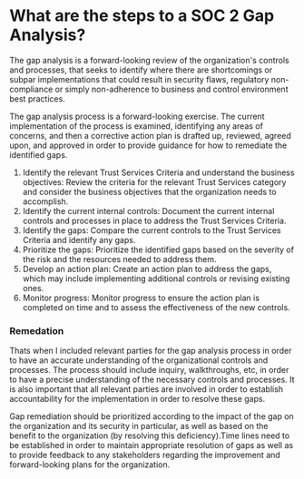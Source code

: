 # What are the steps to a SOC 2 Gap Analysis?

The gap analysis is a forward-looking review of the organization's controls and processes, that seeks to identify where there are shortcomings or subpar implementations that could result in security flaws, regulatory non-compliance or simply non-adherence to business and control environment best practices.

The gap analysis process is a forward-looking exercise. The current implementation of the process is examined, identifying any areas of concerns, and then a corrective action plan is drafted up, reviewed, agreed upon, and approved in order to provide guidance for how to remediate the identified gaps.

1. Identify the relevant Trust Services Criteria and understand the business objectives: Review the criteria for the relevant Trust Services category and consider the business objectives that the organization needs to accomplish.
2. Identify the current internal controls: Document the current internal controls and processes in place to address the Trust Services Criteria.
3. Identify the gaps: Compare the current controls to the Trust Services Criteria and identify any gaps.
4. Prioritize the gaps: Prioritize the identified gaps based on the severity of the risk and the resources needed to address them.
5. Develop an action plan: Create an action plan to address the gaps, which may include implementing additional controls or revising existing ones.
6. Monitor progress: Monitor progress to ensure the action plan is completed on time and to assess the effectiveness of the new controls.

### Remedation

Thats when I included relevant parties for the gap analysis process in order to have an accurate understanding of the organizational controls and processes. The process should include inquiry, walkthroughs, etc, in order to have a precise understanding of the necessary controls and processes. It is also important that all relevant parties are involved in order to establish accountability for the implementation in order to resolve these gaps.

Gap remediation should be prioritized according to the impact of the gap on the organization and its security in particular, as well as based on the benefit to the organization (by resolving this deficiency).Time lines need to be established in order to maintain appropriate resolution of gaps as well as to provide feedback to any stakeholders regarding the improvement and forward-looking plans for the organization.





